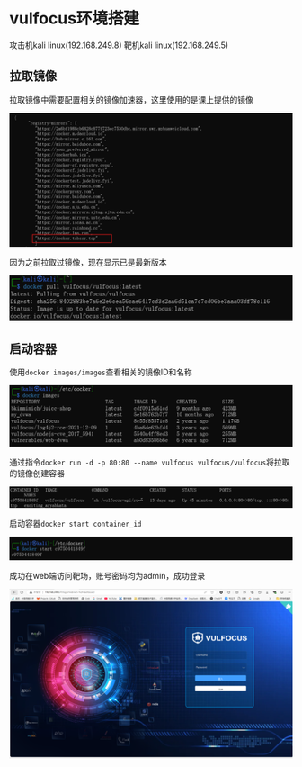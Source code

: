 # vulfocus环境搭建

攻击机kali linux(192.168.249.8)
靶机kali linux(192.168.249.5)

## 拉取镜像

拉取镜像中需要配置相关的镜像加速器，这里使用的是课上提供的镜像

![alt text](images/image-1.png)

因为之前拉取过镜像，现在显示已是最新版本

![alt text](images/image.png)

## 启动容器

使用`docker images/images`查看相关的镜像ID和名称

![alt text](images/image-2.png)

通过指令`docker run -d -p 80:80 --name vulfocus vulfocus/vulfocus`将拉取的镜像创建容器

![alt text](images/image-3.png)

启动容器`docker start container_id`

![alt text](images/image-4.png)

成功在web端访问靶场，账号密码均为admin，成功登录

![alt text](images/image-5.png)
